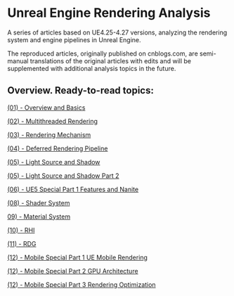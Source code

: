 # Unreal Engine Rendering Analysis

A series of articles based on UE4.25-4.27 versions, analyzing the rendering system and engine pipelines in Unreal Engine.

The reproduced articles, originally published on cnblogs.com, are semi-manual translations of the original articles with edits and will be supplemented with additional analysis topics in the future.

## Overview. Ready-to-read topics:

[(01) - Overview and Basics](https://github.com/pe7yu/Unreal-Engine_Rendering-Analysis/blob/main/Analysis%20of%20Unreal%20Rendering%20System%20(01)%20-%20Overview%20and%20Basics%20English.pdf)

[(02) - Multithreaded Rendering](https://github.com/pe7yu/Unreal-Engine_Rendering-Analysis/blob/main/Analysis%20of%20Unreal%20Rendering%20System%20(02)%20-%20Multithreaded%20Rendering%20English.pdf)

[(03) - Rendering Mechanism](https://github.com/pe7yu/Unreal-Engine_Rendering-Analysis/blob/main/Analysis%20of%20Unreal%20Rendering%20System%20(03)%20-%20Rendering%20Mechanism%20English.pdf)

[(04) - Deferred Rendering Pipeline](https://github.com/pe7yu/Unreal-Engine_Rendering-Analysis/blob/main/Analysis%20of%20Unreal%20Rendering%20System%20(04)%20-%20Deferred%20Rendering%20Pipeline%20English.pdf)

[(05) - Light Source and Shadow](https://github.com/pe7yu/Unreal-Engine_Rendering-Analysis/blob/main/Analysis%20of%20Unreal%20Rendering%20System%20(05)%20-%20Light%20Source%20and%20Shadow%20English.pdf)

[(05) - Light Source and Shadow Part 2](https://github.com/pe7yu/Unreal-Engine_Rendering-Analysis/blob/main/Analysis%20of%20Unreal%20Rendering%20System%20(05)%20-%20Light%20Source%20and%20Shadow%20English%5B135-268%5D.pdf)

[(06) - UE5 Special Part 1 Features and Nanite]()

[(08) - Shader System](https://github.com/pe7yu/Unreal-Engine_Rendering-Analysis/blob/main/Analysis%20of%20Unreal%20Rendering%20System%20(08)%20-%20Shader%20System%20English.pdf)

[09) - Material System](https://github.com/pe7yu/Unreal-Engine_Rendering-Analysis/blob/main/Analysis%20of%20Unreal%20Rendering%20System%20(09)%20-%20Material%20System%20English.pdf)

[(10) - RHI](https://github.com/pe7yu/Unreal-Engine_Rendering-Analysis/blob/main/Analysis%20of%20Unreal%20Rendering%20System%20(10)%20-%20RHI%20English.pdf)

[(11) - RDG](https://github.com/pe7yu/Unreal-Engine_Rendering-Analysis/blob/main/Analysis%20of%20Unreal%20Rendering%20System%20(11)%20-%20RDG%20English.pdf)

[(12) - Mobile Special Part 1 UE Mobile Rendering](https://github.com/pe7yu/Unreal-Engine_Rendering-Analysis/blob/main/Analysis%20of%20Unreal%20Rendering%20System%20(12)%20-%20Mobile%20Special%20Part%201%20(UE%20Mobile%20Rendering%20Analysis)%20English.pdf)

[(12) - Mobile Special Part 2 GPU Architecture](https://github.com/pe7yu/Unreal-Engine_Rendering-Analysis/blob/main/Analysis%20of%20Unreal%20Rendering%20System%20(12)%20-%20Mobile%20Special%20Part%202%20(GPU%20Architecture%20and%20Mechanism)%20English.pdf)

[(12) - Mobile Special Part 3 Rendering Optimization](https://github.com/pe7yu/Unreal-Engine_Rendering-Analysis/blob/main/Analysis%20of%20Unreal%20Rendering%20System%20(12)%20-%20Mobile%20Terminal%20Special%20Part%203%20(Rendering%20Optimization)%20English.pdf)
